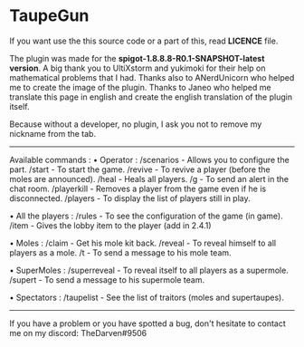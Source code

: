 # TaupeGun

If you want use the this source code or a part of this, read **LICENCE** file.

The plugin was made for the **spigot-1.8.8.8-R0.1-SNAPSHOT-latest version**.
A big thank you to UltiXstorm and yukimoki for their help on mathematical problems that I had.
Thanks also to ANerdUnicorn who helped me to create the image of the plugin.
Thanks to Janeo who helped me translate this page in english and create the english translation of the plugin itself.

Because without a developer, no plugin, I ask you not to remove my nickname from the tab.

___

Available commands :
• Operator :
/scenarios - Allows you to configure the part.
/start - To start the game.
/revive <pseudo> - To revive a player (before the moles are announced).
/heal - Heals all players.
/g <message> - To send an alert in the chat room.
/playerkill <pseudo> - Removes a player from the game even if he is disconnected.
/players - To display the list of players still in play.

• All the players :
/rules - To see the configuration of the game (in game).
/item - Gives the lobby item to the player (add in 2.4.1)

• Moles :
/claim - Get his mole kit back.
/reveal - To reveal himself to all players as a mole.
/t - To send a message to his mole team.

• SuperMoles :
/superreveal - To reveal itself to all players as a supermole.
/supert - To send a message to his supermole team.

• Spectators :
/taupelist - See the list of traitors (moles and supertaupes).

___

If you have a problem or you have spotted a bug, don't hesitate to contact me on my discord:
TheDarven#9506